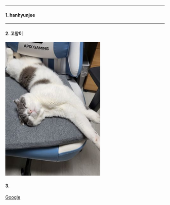 ***
#### 1. hanhyunjee
***
#### 2. 고양이
![](https://github.com/hanhyunjee/homework/blob/main/CAT.jpg)
#### 3. 
<a href=https://www.google.co.kr>Google</a>
